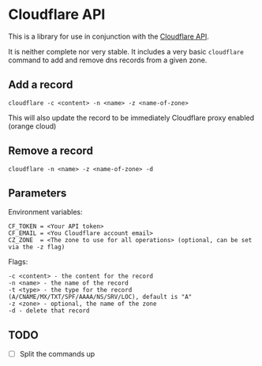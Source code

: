 Cloudflare API
==============

This is a library for use in conjunction with the [Cloudflare API](https://www.cloudflare.com/docs/client-api.html).

It is neither complete nor very stable. It includes a very basic `cloudflare` command to add and remove dns records from a given zone.

## Add a record

```
cloudflare -c <content> -n <name> -z <name-of-zone>
```

This will also update the record to be immediately Cloudflare proxy enabled (orange cloud)

## Remove a record

```
cloudflare -n <name> -z <name-of-zone> -d
```

## Parameters

Environment variables:

```
CF_TOKEN = <Your API token>
CF_EMAIL = <You Cloudflare account email>
CZ_ZONE  = <The zone to use for all operations> (optional, can be set via the -z flag)
```

Flags:

```
-c <content> - the content for the record
-n <name> - the name of the record
-t <type> - the type for the record (A/CNAME/MX/TXT/SPF/AAAA/NS/SRV/LOC), default is "A"
-z <zone> - optional, the name of the zone
-d - delete that record
```


## TODO

- [ ] Split the commands up
